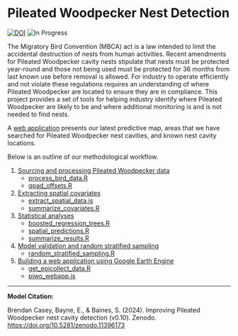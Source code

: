
# Pileated Woodpecker Nest Detection


[![DOI](https://zenodo.org/badge/648137985.svg)](https://zenodo.org/doi/10.5281/zenodo.11396172) ![In Progress](https://img.shields.io/badge/Status-In%20Progress-yellow)

The Migratory Bird Convention (MBCA) act is a law intended to limit the accidental destruction of nests from human activities. Recent amendments for Pileated Woodpecker cavity nests stipulate that nests must be protected year-round and those not being used must be protected for 36 months from last known use before removal is allowed. For industry to operate efficiently and not violate these regulations requires an understanding of where Pileated Woodpecker are located to ensure they are in compliance. This project provides a set of tools for helping industry identify where Pileated Woodpecker are likely to be and where additional monitoring is and is not needed to find nests.

A [web application](https://ee-bgcasey-piwomodels.projects.earthengine.app/view/pileatedwoodpecker) presents our latest predictive map, areas that we have searched for Pileated Woodpecker nest cavities, and known nest cavity locations. 


Below is an outline of our methodological workflow. 

1. [Sourcing and processing Pileated Woodpecker data](documentation/piwo_data.md)
   - [process_bird_data.R](1_code/r_scripts/1_process_bird_data.R)
   - [qpad_offsets.R](1_code/r_scripts/2_qpad_offsets.R)
2. [Extracting spatial covariates](documentation/spatial_covariates.md)
   - [extract_spatial_data.js](1_code/GEE/extract_spatial_data.js)
   - [summarize_covariates.R](1_code/r_scripts/3_summarize_covariates.R)
3. [Statistical analyses](documentation/statistical_analyses.md)
   - [boosted_regression_trees.R](1_code/r_scripts/4_boosted_regression_trees.R)
   - [spatial_predictions.R](1_code/r_scripts/5_spatial_predictions.R)
   - [summarize_results.R](1_code/r_scripts/6_summarize_results.R)
4. [Model validation and random stratified sampling](documentation/random_stratified_sampling.md)
   - [random_stratified_sampling.R](1_code/r_scripts/7_random_stratified_sampling.R)
5. [Building a web application using Google Earth Engine](documentation/gee_web_application.md)
   - [get_epicollect_data.R](1_code/r_scripts/get_epicollect_data.R)
   - [piwo_webapp.js](1_code/GEE/piwo_webapp.js)


----
**Model Citation:**

Brendan Casey, Bayne, E., & Baines, S. (2024). Improving Pileated Woodpecker nest cavity detection (v0.10). Zenodo. https://doi.org/10.5281/zenodo.11396173
